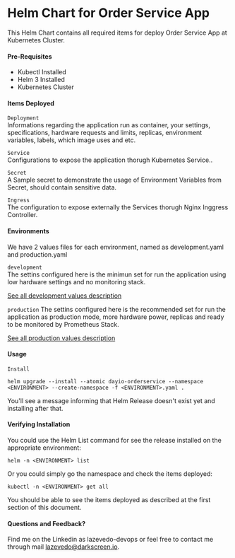# Helm Chart for Order Service App

This Helm Chart contains all required items for deploy Order Service App at Kubernetes Cluster.

#### Pre-Requisites

* Kubectl Installed
* Helm 3 Installed
* Kubernetes Cluster

#### Items Deployed

```Deployment```<br>
Informations regarding the application run as container, your settings, specifications, hardware requests and limits, replicas, environment variables, labels, which image uses and etc.

```Service```<br>
Configurations to expose the application thorugh Kubernetes Service..

```Secret```<br>
A Sample secret to demonstrate the usage of Environment Variables from Secret, should contain sensitive data.

```Ingress```<br>
The configuration to expose externally the Services thorugh Nginx Inggress Controller.

#### Environments

We have 2 values files for each environment, named as development.yaml and production.yaml

```development```<br>
The settins configured here is the minimun set for run the application using low hardware settings and no monitoring stack.

[See all development values description](docs/dev-values.md)

```production```
The settins configured here is the recommended set for run the application as production mode, more hardware power, replicas and ready to be monitored by Prometheus Stack.

[See all production values description](docs/prod-values.md)

#### Usage

```Install```
```code
helm upgrade --install --atomic dayio-orderservice --namespace <ENVIRONMENT> --create-namespace -f <ENVIRONMENT>.yaml .
```

You'll see a message informing that Helm Release doesn't exist yet and installing after that.

#### Verifying Installation

You could use the Helm List command for see the release installed on the appropriate environment:

```code
helm -n <ENVIRONMENT> list
```

Or you could simply go the namespace and check the items deployed:

```code
kubectl -n <ENVIRONMENT> get all
```

You should be able to see the items deployed as described at the first section of this document.

#### Questions and Feedback?

Find me on the Linkedin as lazevedo-devops or feel free to contact me through mail lazevedo@darkscreen.io.